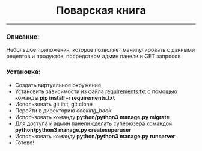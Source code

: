 <h1 align="center">Поварская книга</h1>

---


<h3>Описание:</h4> 
Небольшое приложения, которое позволяет манипулировать
с данными рецептов и продуктов, посредством админ панели и GET запросов


<h3>Установка:</h4> 

- Создать виртуальное окружение
- Установить зависимости из файла [requirements.txt](requirements.txt) с помощью команды **pip install -r requirements.txt**
- Использовать git init, git clone
- Перейти в директорию *cooking_book*
- Использовать команду **python/python3 manage.py migrate**
- Для доступа к админ панели сделать суперюзера командой **python/python3 manage.py createsuperuser**
- Использовать команду **python/python3 manage.py runserver**
- Готово!


